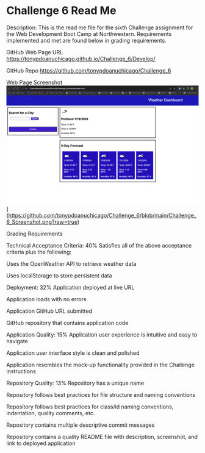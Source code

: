 # Challenge 6 Read Me

Description:  This is the read me file for the sixth Challenge assignment for the Web Development Boot Camp at Northwestern.  Requirements implemented and met are found below in grading requirements.

GitHub Web Page URL
https://tonypdoanuchicago.github.io/Challenge_6/Develop/

GitHub Repo
https://github.com/tonypdoanuchicago/Challenge_6

Web Page Screenshot
![alt text](https://github.com/tonypdoanuchicago/Challenge_6/blob/main/Challenge_6_Screenshot.png)](https://github.com/tonypdoanuchicago/Challenge_6/blob/main/Challenge_6_Screenshot.png?raw=true)


Grading Requirements

Technical Acceptance Criteria: 40%
Satisfies all of the above acceptance criteria plus the following:

Uses the OpenWeather API to retrieve weather data

Uses localStorage to store persistent data

Deployment: 32%
Application deployed at live URL

Application loads with no errors

Application GitHub URL submitted

GitHub repository that contains application code

Application Quality: 15%
Application user experience is intuitive and easy to navigate

Application user interface style is clean and polished

Application resembles the mock-up functionality provided in the Challenge instructions

Repository Quality: 13%
Repository has a unique name

Repository follows best practices for file structure and naming conventions

Repository follows best practices for class/id naming conventions, indentation, quality comments, etc.

Repository contains multiple descriptive commit messages

Repository contains a quality README file with description, screenshot, and link to deployed application

